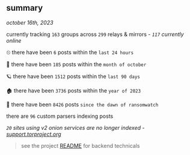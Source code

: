 
## summary
_october 16th, 2023_

currently tracking `163` groups across `299` relays & mirrors - _`117` currently online_

⏲ there have been `6` posts within the `last 24 hours`

🦈 there have been `185` posts within the `month of october`

🪐 there have been `1512` posts within the `last 90 days`

🏚 there have been `3736` posts within the `year of 2023`

🦕 there have been `8426` posts `since the dawn of ransomwatch`

there are `96` custom parsers indexing posts

_`20` sites using v2 onion services are no longer indexed - [support.torproject.org](https://support.torproject.org/onionservices/v2-deprecation/)_

> see the project [README](https://github.com/joshhighet/ransomwatch#ransomwatch--) for backend technicals
